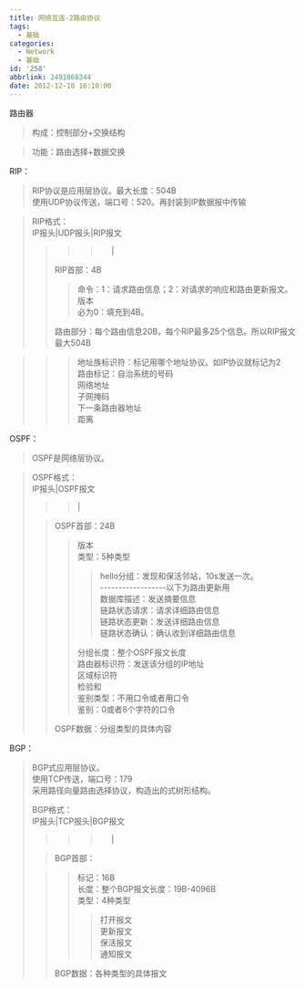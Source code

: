 ```yaml
---
title: 网络互连-2路由协议
tags:
  - 基础
categories:
  - Network
  - 基础
id: '258'
abbrlink: 2491068344
date: 2012-12-10 16:10:00
---
```


路由器  

> 构成：控制部分+交换结构  

> 功能：路由选择+数据交换  
>   
>   

RIP：  

> RIP协议是应用层协议。最大长度：504B  
> 使用UDP协议传送，端口号：520。再封装到IP数据报中传输  

>   
> RIP格式：  
> IP报头|UDP报头|RIP报文  
> 
> > > >      |  
> > 
> > RIP首部：4B  
> > 
> > > 命令：1：请求路由信息；2：对请求的响应和路由更新报文。  
> > > 版本  
> > > 必为0：填充到4B。  
> > 
> > 路由部分：每个路由信息20B，每个RIP最多25个信息。所以RIP报文最大504B  

> > > 地址族标识符：标记用哪个地址协议。如IP协议就标记为2  
> > > 路由标记：自治系统的号码  
> > > 网络地址  
> > > 子网掩码  
> > > 下一条路由器地址  
> > > 距离  
> > >   

  
OSPF：  

> OSPF是网络层协议。  

>   
> OSPF格式：  
> IP报头|OSPF报文  
> 
> > > |  
> 
> > OSPF首部：24B  
> > 
> > > 版本  
> > > 类型：5种类型  
> > > 
> > > > hello分组：发现和保活邻站，10s发送一次。  
> > > > \------------------以下为路由更新用  
> > > > 数据库描述：发送摘要信息  
> > > > 链路状态请求：请求详细路由信息  
> > > > 链路状态更新：发送详细路由信息  
> > > > 链路状态确认：确认收到详细路由信息  
> > > 
> > > 分组长度：整个OSPF报文长度  
> > > 路由器标识符：发送该分组的IP地址  
> > > 区域标识符  
> > > 检验和  
> > > 鉴别类型：不用口令或者用口令  
> > > 鉴别：0或者8个字符的口令  
> > 
> > OSPF数据：分组类型的具体内容  

  
  
BGP：  

> BGP式应用层协议。  
> 使用TCP传送，端口号：179  
> 采用路径向量路由选择协议，构造出的式树形结构。  
>   
> BGP格式：  
> IP报头|TCP报头|BGP报文  
> 
> > > >      |  
> 
> > BGP首部：  
> 
> > > 标记：16B  
> > > 长度：整个BGP报文长度：19B-4096B  
> > > 类型：4种类型  
> > > 
> > > > 打开报文  
> > > > 更新报文  
> > > > 保活报文  
> > > > 通知报文  
> > 
> > BGP数据：各种类型的具体报文